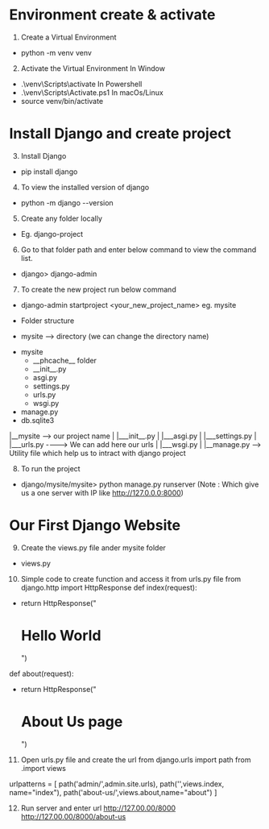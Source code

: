 
# Environment create & activate
1. Create a Virtual Environment
- python -m venv venv

2. Activate the Virtual Environment
In Window
- .\venv\Scripts\activate
In Powershell
- .\venv\Scripts\Activate.ps1
In macOs/Linux 
- source venv/bin/activate

# Install Django and create project 
3. Install Django 
- pip install django

4. To view the installed version of django
- python -m django --version

5. Create any folder locally
- Eg. django-project

6. Go to that folder path and enter below command to view the command list.
- django> django-admin

7. To create the new project run below command
- django-admin startproject <your_new_project_name> eg. mysite

- Folder structure
- mysite --> directory (we can change the directory name)
<ul>
	<li>
		mysite
		<ul>
			<li>__phcache__ folder</li>
			<li>__init__.py</li>
			<li>asgi.py</li>
			<li>settings.py</li>
			<li>urls.py</li>
			<li>wsgi.py</li>
		</ul>
	</li>
	<li>manage.py</li>
	<li>db.sqlite3</li>
</ul>
|__mysite --> our project name
|   |___init__.py
|   |___asgi.py
|   |___settings.py  
|   |___urls.py      ----> We can add here our urls
|   |___wsgi.py
|
|__manage.py --> Utility file which help us to intract with django project

8. To run the project 
- django/mysite/mysite> python manage.py runserver
(Note : Which give us a one server with IP like http://127.0.0.0:8000)


# Our First Django Website
9. Create the views.py file ander mysite folder
- views.py

10. Simple code to create function and access it from urls.py file
from django.http import HttpResponse
def index(request):
- return HttpResponse("<h1>Hello World</h1>")

def about(request):
- return HttpResponse("<h1>About Us page</h1>")

11. Open urls.py file and create the url
from django.urls import path
from .import views

urlpatterns = [
path('admin/',admin.site.urls),
path('',views.index, name="index"),
path('about-us/',views.about,name="about")
]

12. Run server and enter url 
	http://127.00.00/8000
	http://127.00.00/8000/about-us
